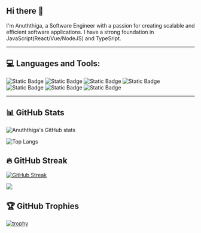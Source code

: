 ## Hi there 👋

I'm Anuththiga, a Software Engineer with a passion for creating scalable and efficient software applications. I have a strong foundation in JavaScript(React/Vue/NodeJS) and TypeSript.

---

## 💻 Languages and Tools:

![Static Badge](https://img.shields.io/badge/react-%2361DAFB?style=for-the-badge&logo=react&logoColor=white)
![Static Badge](https://img.shields.io/badge/vue.js-%234FC08D?style=for-the-badge&logo=vue.js&logoColor=white)
![Static Badge](https://img.shields.io/badge/javascript-%23F7DF1E?style=for-the-badge&logo=javascript&logoColor=white)
![Static Badge](https://img.shields.io/badge/php-%23777BB4?style=for-the-badge&logo=php&logoColor=white)
![Static Badge](https://img.shields.io/badge/laravel-%23FF2D20?style=for-the-badge&logo=laravel&logoColor=white)
![Static Badge](https://img.shields.io/badge/html5-%23E34F26?style=for-the-badge&logo=html5&logoColor=white)
![Static Badge](https://img.shields.io/badge/css3-%231572B6?style=for-the-badge&logo=css3&logoColor=white)

---
## 📊 GitHub Stats

![Anuththiga's GitHub stats](https://github-readme-stats.vercel.app/api?username=Anuththiga&count_private=true&show_icons=true&theme=radical)

![Top Langs](https://github-readme-stats.vercel.app/api/top-langs/?username=Anuththiga&layout=compact&theme=radical)

## 🔥 GitHub Streak
[![GitHub Streak](https://streak-stats.demolab.com/?user=Anuththiga)](https://git.io/streak-stats)


![](https://komarev.com/ghpvc/?username=Anuththiga&color=green)

## 🏆 GitHub Trophies
[![trophy](https://github-profile-trophy.vercel.app/?username=Anuththiga&theme=radical&margin-w=4)](https://github.com/Anuththiga/github-profile-trophy)
